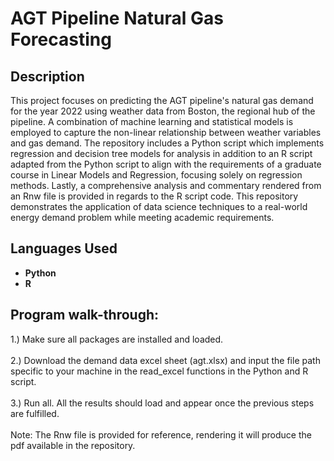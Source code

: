 <h1>AGT Pipeline Natural Gas Forecasting</h1>

<h2>Description</h2>
This project focuses on predicting the AGT pipeline's natural gas demand for the year 2022 using weather data from Boston, the regional hub of the pipeline. A combination of machine learning and statistical models is employed to capture the non-linear relationship between weather variables and gas demand. The repository includes a Python script which implements regression and decision tree models for analysis in addition to an R script adapted from the Python script to align with the requirements of a graduate course in Linear Models and Regression, focusing solely on regression methods. Lastly, a comprehensive analysis and commentary rendered from an Rnw file is provided in regards to the R script code. This repository demonstrates the application of data science techniques to a real-world energy demand problem while meeting academic requirements.
<br />


<h2>Languages Used</h2>

- <b>Python</b> 
- <b>R</b>

<h2>Program walk-through:</h2>

<p align="left">
1.) Make sure all packages are installed and loaded. <br/>

<br />
2.) Download the demand data excel sheet (agt.xlsx) and input the file path specific to your machine in the read_excel functions in the Python and R script. <br/>

<br />
3.) Run all. All the results should load and appear once the previous steps are fulfilled. <br/>

<br />
Note: The Rnw file is provided for reference, rendering it will produce the pdf available in the repository. <br/>

</p>

<!--
 ```diff
- text in red
+ text in green
! text in orange
# text in gray
@@ text in purple (and bold)@@
```
--!>
